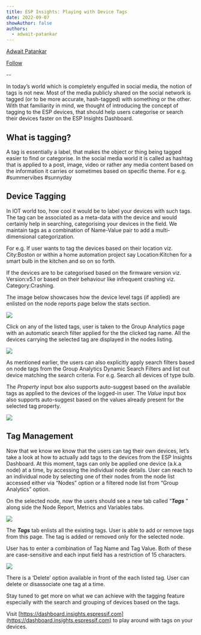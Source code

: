 ```yaml
---
title: ESP Insights: Playing with Device Tags
date: 2022-09-07
showAuthor: false
authors: 
  - adwait-patankar
---
```

[Adwait Patankar](https://medium.com/@adwaitpatankar?source=post_page-----ece2c3691712--------------------------------)

[Follow](https://medium.com/m/signin?actionUrl=https%3A%2F%2Fmedium.com%2F_%2Fsubscribe%2Fuser%2Fb31acf34f5e6&operation=register&redirect=https%3A%2F%2Fblog.espressif.com%2Fesp-insights-playing-with-device-tags-ece2c3691712&user=Adwait+Patankar&userId=b31acf34f5e6&source=post_page-b31acf34f5e6----ece2c3691712---------------------post_header-----------)

--

In today’s world which is completely engulfed in social media, the notion of tags is not new. Most of the media publicly shared on the social network is tagged (or to be more accurate, hash-tagged) with something or the other. With that familiarity in mind, we thought of introducing the concept of tagging to the ESP devices, that should help users categorise or search their devices faster on the ESP Insights Dashboard.

## What is tagging?

A tag is essentially a label, that makes the object or thing being tagged easier to find or categorise. In the social media world it is called as hashtag that is applied to a post, image, video or rather any media content based on the information it carries or sometimes based on specific theme. For e.g. #summervibes #sunnyday

## Device Tagging

In IOT world too, how cool it would be to label your devices with such tags. The tag can be associated as a meta-data with the device and would certainly help in searching, categorising your devices in the field. We maintain tags as a combination of Name-Value pair to add a multi-dimensional categorization.

For e.g. If user wants to tag the devices based on their location viz. City:Boston or within a home automation project say Location:Kitchen for a smart bulb in the kitchen and so on so forth.

If the devices are to be categorised based on the firmware version viz. Version:v5.1 or based on their behaviour like infrequent crashing viz. Category:Crashing.

The image below showcases how the device level tags (if applied) are enlisted on the node reports page below the stats section.

![](https://miro.medium.com/v2/resize:fit:640/format:webp/1*WIAp-dVfYF3SLebYtnipMQ.png)

Click on any of the listed tags, user is taken to the Group Analytics page with an automatic search filter applied for the the clicked tag name. All the devices carrying the selected tag are displayed in the nodes listing.

![](https://miro.medium.com/v2/resize:fit:640/format:webp/1*hZPHeMOzuY3lsH1qAZHtBg.png)

As mentioned earlier, the users can also explicitly apply search filters based on node tags from the Group Analytics Dynamic Search Filters and list out device matching the search criteria. For e.g. Search all devices of type bulb.

The *Property* input box also supports auto-suggest based on the available tags as applied to the devices of the logged-in user. The *Value* input box also supports auto-suggest based on the values already present for the selected tag property.

![](https://miro.medium.com/v2/resize:fit:640/format:webp/1*zg043paVaojRGs4aainVjQ.png)

## Tag Management

Now that we know we know that the users can tag their own devices, let’s take a look at how to actually add tags to the devices from the ESP Insights Dashboard. At this moment, tags can only be applied one device (a.k.a node) at a time, by accessing the individual node details. User can reach to an individual node by selecting one of their nodes from the node list accessed either via “Nodes” option or a filtered node list from “Group Analytics” option.

On the selected node, now the users should see a new tab called “__*Tags*__ ” along side the Node Report, Metrics and Variables tabs.

![](https://miro.medium.com/v2/resize:fit:640/format:webp/1*Oz7_fZ2eWCJZWftDg1BVKg.png)

The __*Tags*__  tab enlists all the existing tags. User is able to add or remove tags from this page. The tag is added or removed only for the selected node.

User has to enter a combination of Tag Name and Tag Value. Both of these are case-sensitive and each input field has a restriction of 15 characters.

![](https://miro.medium.com/v2/resize:fit:640/format:webp/1*zkkbXVvfFaIF4IdgwZGgoA.png)

There is a ‘Delete’ option available in front of the each listed tag. User can delete or disassociate one tag at a time.

Stay tuned to get more on what we can achieve with the tagging feature especially with the search and grouping of devices based on the tags.

Visit [https://dashboard.insights.espressif.com](https://dashboard.insights.espressif.com) to play around with tags on your devices.
